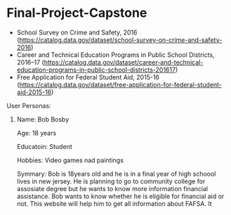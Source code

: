 # Final-Project-Capstone

- School Survey on Crime and Safety, 2016 (https://catalog.data.gov/dataset/school-survey-on-crime-and-safety-2016)
- Career and Technical Education Programs in Public School Districts, 2016–17 (https://catalog.data.gov/dataset/career-and-technical-education-programs-in-public-school-districts-201617)
- Free Application for Federal Student Aid, 2015-16 (https://catalog.data.gov/dataset/free-application-for-federal-student-aid-2015-16)

User Personas:
 1) Name: Bob Bosby
 
    Age: 18 years
    
    Educatoin: Student
    
    Hobbies: Video games nad paintings
    
    Symmary: Bob is 18years old and he is in a final year of high schoool lives in new jersey. He is planning to go to community college for assosiate degree but he wants to know more information financial assistance. Bob wants to know whether he is eligible for financial aid or not. This website will help him to get all information about FAFSA. It      
